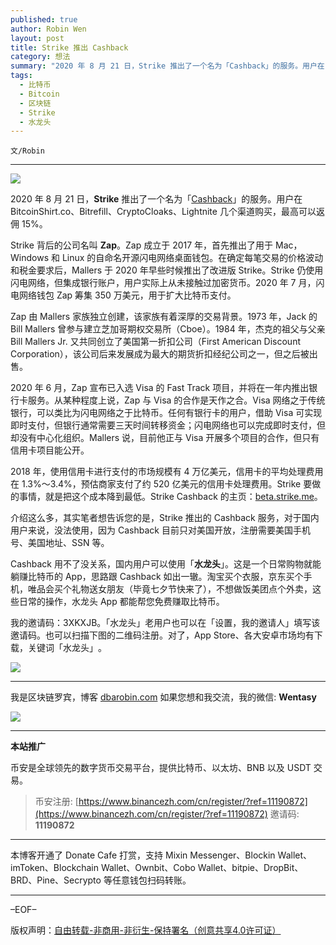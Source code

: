 ```yaml
---
published: true
author: Robin Wen
layout: post
title: Strike 推出 Cashback
category: 想法
summary: "2020 年 8 月 21 日，Strike 推出了一个名为「Cashback」的服务。用户在 BitcoinShirt.co、Bitrefill、CryptoCloaks、Lightnite 几个渠道购买，最高可以返佣 15%。Cashback 用不了没关系，国内用户可以使用「水龙头」。这是一个日常购物就能躺赚比特币的 App，思路跟 Cashback 如出一辙。淘宝买个衣服，京东买个手机，唯品会买个礼物送女朋友（毕竟七夕节快来了），不想做饭美团点个外卖，这些日常的操作，水龙头 App 都能帮您免费赚取比特币。"
tags:
  - 比特币
  - Bitcoin
  - 区块链
  - Strike
  - 水龙头
---
```


`文/Robin`

***

![](https://cdn.dbarobin.com/xp7ndbi.png)

2020 年 8 月 21 日，**Strike** 推出了一个名为「[Cashback](https://medium.com/@JimmyMow/announcing-cashback-by-strike-cce2829bc152)」的服务。用户在 BitcoinShirt.co、Bitrefill、CryptoCloaks、Lightnite 几个渠道购买，最高可以返佣 15%。

Strike 背后的公司名叫 **Zap**。Zap 成立于 2017 年，首先推出了用于 Mac，Windows 和 Linux 的自命名开源闪电网络桌面钱包。在确定每笔交易的价格波动和税金要求后，Mallers 于 2020 年早些时候推出了改进版 Strike。Strike 仍使用闪电网络，但集成银行账户，用户实际上从未接触过加密货币。2020 年 7 月，闪电网络钱包 Zap 筹集 350 万美元，用于扩大比特币支付。

Zap 由 Mallers 家族独立创建，该家族有着深厚的交易背景。1973 年，Jack 的 Bill Mallers 曾参与建立芝加哥期权交易所（Cboe）。1984 年，杰克的祖父与父亲 Bill Mallers Jr. 又共同创立了美国第一折扣公司（First American Discount Corporation），该公司后来发展成为最大的期货折扣经纪公司之一，但之后被出售。

2020 年 6 月，Zap 宣布已入选 Visa 的 Fast Track 项目，并将在一年内推出银行卡服务。从某种程度上说，Zap 与 Visa 的合作是天作之合。Visa 网络之于传统银行，可以类比为闪电网络之于比特币。任何有银行卡的用户，借助 Visa 可实现即时支付，但银行通常需要三天时间转移资金；闪电网络也可以完成即时支付，但却没有中心化组织。Mallers 说，目前他正与 Visa 开展多个项目的合作，但只有信用卡项目能公开。

2018 年，使用信用卡进行支付的市场规模有 4 万亿美元，信用卡的平均处理费用在 1.3%～3.4%，预估商家支付了约 520 亿美元的信用卡处理费用。Strike 要做的事情，就是把这个成本降到最低。Strike Cashback 的主页：[beta.strike.me](https://beta.strike.me)。

介绍这么多，其实笔者想告诉您的是，Strike 推出的 Cashback 服务，对于国内用户来说，没法使用，因为 Cashback 目前只对美国开放，注册需要美国手机号、美国地址、SSN 等。

Cashback 用不了没关系，国内用户可以使用「**水龙头**」。这是一个日常购物就能躺赚比特币的 App，思路跟 Cashback 如出一辙。淘宝买个衣服，京东买个手机，唯品会买个礼物送女朋友（毕竟七夕节快来了），不想做饭美团点个外卖，这些日常的操作，水龙头 App 都能帮您免费赚取比特币。

我的邀请码：3XKXJB。「水龙头」老用户也可以在「设置，我的邀请人」填写该邀请码。​也可以扫描​下图的二维码注册。​对了，App Store、各大安卓市场均有下载，关键词「水龙头」​。​

![](https://cdn.dbarobin.com/kwdjijt.png)

***

我是区块链罗宾，博客 [dbarobin.com](https://dbarobin.com/)
如果您想和我交流，我的微信: **Wentasy**

![](https://cdn.dbarobin.com/v4yywe2.png)

***

**本站推广**

币安是全球领先的数字货币交易平台，提供比特币、以太坊、BNB 以及 USDT 交易。

> 币安注册: [https://www.binancezh.com/cn/register/?ref=11190872](https://www.binancezh.com/cn/register/?ref=11190872)
> 邀请码: **11190872**

***

本博客开通了 Donate Cafe 打赏，支持 Mixin Messenger、Blockin Wallet、imToken、Blockchain Wallet、Ownbit、Cobo Wallet、bitpie、DropBit、BRD、Pine、Secrypto 等任意钱包扫码转账。

<center>
    <div class="--donate-button"
         data-button-id="f8b9df0d-af9a-460d-8258-d3f435445075"
    ></div>
</center>

***

–EOF–

版权声明：[自由转载-非商用-非衍生-保持署名（创意共享4.0许可证）](http://creativecommons.org/licenses/by-nc-nd/4.0/deed.zh)